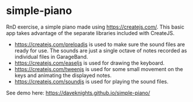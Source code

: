 # simple-piano

RnD exercise, a simple piano made using https://createjs.com/.
This basic app takes advantage of the separate libraries included with CreateJS.

- https://createjs.com/preloadjs is used to make sure the sound files are ready for use. The sounds are just a single octave of notes recorded as individual files in GarageBand.
- https://createjs.com/easeljs is used for drawing the keyboard.
- https://createjs.com/tweenjs is used for some small movement on the keys and animating the displayed notes.
- https://createjs.com/soundjs is used for playing the sound files.

See demo here: https://daveknights.github.io/simple-piano/
